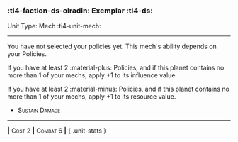 ### :ti4-faction-ds-olradin: **Exemplar** :ti4-ds:

Unit Type: Mech :ti4-unit-mech:

---

You have not selected your policies yet. This mech's ability depends on your Policies.

If you have at least 2 :material-plus: Policies, and if this planet contains no more than 1 of your mechs, apply +1 to its influence value.

If you have at least 2 :material-minus: Policies, and if this planet contains no more than 1 of your mechs, apply +1 to its resource value.

* <span style="font-variant:small-caps;">Sustain Damage</span> 

---

__|__ <span style="font-variant:small-caps;">Cost 2</span> __|__ <span style="font-variant:small-caps;">Combat 6</span> __|__
{ .unit-stats }
